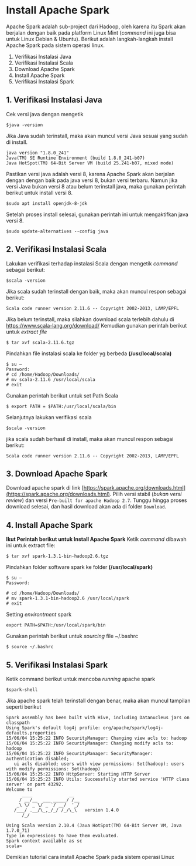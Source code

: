 ﻿
# Install Apache Spark
Apache Spark adalah sub-project dari Hadoop, oleh karena itu Spark akan berjalan dengan baik pada platform Linux Mint (*command* ini juga bisa untuk Linux Debian & Ubuntu). Berikut adalah langkah-langkah install Apache Spark pada sistem operasi linux.

 1. Verifikasi Instalasi Java
 2. Verifikasi Instalasi Scala
 3. Download Apache Spark
 4. Install Apache Spark
 5. Verifikasi Instalasi Spark


## 1. Verifikasi Instalasi Java
Cek versi java dengan mengetik 

    $java -version
Jika Java sudah terinstall, maka akan muncul versi Java sesuai yang sudah di install.

    java version "1.8.0_241" 
    Java(TM) SE Runtime Environment (build 1.8.0_241-b07)
    Java HotSpot(TM) 64-Bit Server VM (build 25.241-b07, mixed mode)
Pastikan versi java adalah versi 8, karena Apache Spark akan berjalan dengan dengan baik pada java versi 8, bukan versi terbaru. Namun jika versi Java bukan versi 8 atau belum terinstall java, maka gunakan perintah berikut untuk install versi 8.

    $sudo apt install openjdk-8-jdk
Setelah proses install selesai, gunakan perintah ini untuk mengaktifkan java versi 8.

    $sudo update-alternatives --config java
## 2. Verifikasi Instalasi Scala
Lakukan verifikasi terhadap instalasi Scala dengan mengetik *command* sebagai berikut:

    $scala -version
Jika scala sudah terinstall dengan baik, maka akan muncul respon sebagai berikut:

    Scala code runner version 2.11.6 -- Copyright 2002-2013, LAMP/EPFL
Jika belum terinstall, maka silahkan download scala terlebih dahulu di https://www.scala-lang.org/download/
Kemudian gunakan perintah berikut untuk *extract file*

    $ tar xvf scala-2.11.6.tgz
Pindahkan file instalasi scala ke folder yg berbeda **(/usr/local/scala)**

    $ su – 
    Password: 
    # cd /home/Hadoop/Downloads/ 
    # mv scala-2.11.6 /usr/local/scala 
    # exit
Gunakan perintah berikut untuk set Path Scala

    $ export PATH = $PATH:/usr/local/scala/bin
Selanjutnya lakukan verifikasi scala

    $scala -version
jika scala sudah berhasil di install, maka akan muncul respon sebagai berikut:

    Scala code runner version 2.11.6 -- Copyright 2002-2013, LAMP/EPFL
## 3. Download Apache Spark
Download apache spark di link [https://spark.apache.org/downloads.html](https://spark.apache.org/downloads.html). Pilih versi stabil (*bukan versi review*) dan versi `Pre-built for apache Hadoop 2.7`. Tunggu hingga proses download selesai, dan hasil download akan ada di folder `Download`.

## 4. Install Apache Spark
**Ikut Perintah berikut untuk Install Apache Spark**
Ketik *command* dibawah ini untuk extract file:

    $ tar xvf spark-1.3.1-bin-hadoop2.6.tgz
Pindahkan folder software spark ke folder **(/usr/local/spark)**

    $ su – 
    Password:  
    
    # cd /home/Hadoop/Downloads/ 
    # mv spark-1.3.1-bin-hadoop2.6 /usr/local/spark 
    # exit
Setting *environtment* spark

    export PATH=$PATH:/usr/local/spark/bin
Gunakan perintah berikut untuk *sourcing* file ~/.bashrc

    $ source ~/.bashrc
## 5. Verifikasi Instalasi Spark
Ketik command berikut untuk mencoba *running* apache spark

    $spark-shell
Jika apache spark telah terinstall dengan benar, maka akan muncul tampilan seperti berikut

    Spark assembly has been built with Hive, including Datanucleus jars on classpath 
    Using Spark's default log4j profile: org/apache/spark/log4j-defaults.properties 
    15/06/04 15:25:22 INFO SecurityManager: Changing view acls to: hadoop 
    15/06/04 15:25:22 INFO SecurityManager: Changing modify acls to: hadoop
    15/06/04 15:25:22 INFO SecurityManager: SecurityManager: authentication disabled;
       ui acls disabled; users with view permissions: Set(hadoop); users with modify permissions: Set(hadoop) 
    15/06/04 15:25:22 INFO HttpServer: Starting HTTP Server 
    15/06/04 15:25:23 INFO Utils: Successfully started service 'HTTP class server' on port 43292. 
    Welcome to 
          ____              __ 
         / __/__  ___ _____/ /__ 
        _\ \/ _ \/ _ `/ __/  '_/ 
       /___/ .__/\_,_/_/ /_/\_\   version 1.4.0 
          /_/  
    		
    Using Scala version 2.10.4 (Java HotSpot(TM) 64-Bit Server VM, Java 1.7.0_71) 
    Type in expressions to have them evaluated. 
    Spark context available as sc  
    scala>
Demikian tutorial cara install Apache Spark pada sistem operasi Linux